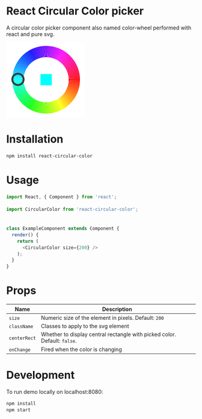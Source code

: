 # React Circular Color picker

A circular color picker component also named color-wheel performed with react and pure svg.

![circular color picker](/assets/wheel.png)

# Installation

```bash
npm install react-circular-color
```

# Usage

```javascript
import React, { Component } from 'react';

import CircularColor from 'react-circular-color';


class ExampleComponent extends Component {
  render() {
    return (
      <CircularColor size={200} />
    );
  }
}
```

# Props

| Name | Description |
| ---- | ----------- |
| `size` | Numeric size of the element in pixels. Default: `200` |
| `className` | Classes to apply to the svg element |
| `centerRect` | Whether to display central rectangle with picked color. Default: `false`. |
| `onChange` | Fired when the color is changing |

# Development

To run demo locally on localhost:8080:

```bash
npm install
npm start
```

